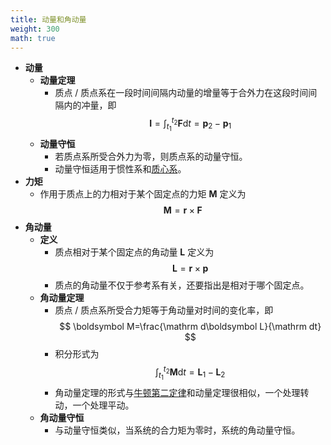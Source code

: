 ```yaml
---
title: 动量和角动量
weight: 300
math: true
---
```


- **动量**
    - **动量定理**
        - 质点 / 质点系在一段时间间隔内动量的增量等于合外力在这段时间间隔内的冲量，即
          $$
          \boldsymbol I=\int_{t_1}^{t_2}\boldsymbol F\mathrm dt=\boldsymbol p_2-\boldsymbol p_1
          $$
    - **动量守恒**
        - 若质点系所受合外力为零，则质点系的动量守恒。
        - 动量守恒适用于惯性系和[质心系](/notes/docs/physics/dynamics/mass-point-system-and-centor-of-mass#stv368)。
- **力矩**
    - 作用于质点上的力相对于某个固定点的力矩 $\boldsymbol M$ 定义为
      $$
      \boldsymbol M=\boldsymbol r\times\boldsymbol F
      $$
- **角动量** <span id="ngvw7q"></span>
    - **定义**
        - 质点相对于某个固定点的角动量 $\boldsymbol L$ 定义为
          $$
          \boldsymbol L=\boldsymbol r\times\boldsymbol p
          $$
        - 质点的角动量不仅于参考系有关，还要指出是相对于哪个固定点。
    - **角动量定理**
        - 质点 / 质点系所受合力矩等于角动量对时间的变化率，即
          $$
          \boldsymbol M=\frac{\mathrm d\boldsymbol L}{\mathrm dt}
          $$
        - 积分形式为
          $$
          \int_{t_1}^{t_2}\boldsymbol M\mathrm dt=\boldsymbol L_1-\boldsymbol L_2
          $$
        - 角动量定理的形式与[牛顿第二定律](/notes/docs/physics/dynamics/newtons-law-of-motion#t9cc9r)和动量定理很相似，一个处理转动，一个处理平动。
    - **角动量守恒**
        - 与动量守恒类似，当系统的合力矩为零时，系统的角动量守恒。
